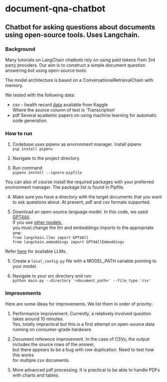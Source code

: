# document-qna-chatbot
## Chatbot for asking questions about documents using open-source tools.  Uses Langchain.

### Background
Many tutorials on LangChain chatbots rely on using paid tokens from 3rd party providers.
Our aim is to construct a simple document question answering bot using open-source
tools.

The model architecture is based on a ConversationalRetrievalChain with memory.

We tested with the following data:
* csv - health record [data](https://www.kaggle.com/datasets/louiscia/transcription-samples-mtsamples) available from Kaggle \
    Where the source column of text is 'Transcription'
* pdf
    Several academic papers on using machine learning for automatic code generation.

### How to run
1. Codebase uses pipenv as environment manager.  Install pipenv\
`pip install pipenv`

2. Navigate to the project directory.

3. Run command \
`pipenv install --ignore-pipfile`

You can also of course install the required packages with your preferred
environment manager.  The package list is found in Pipfile.

4. Make sure you have a directory with the target documents that you want to
ask questions about.  At present, pdf and csv formats supported.

5. Download an open-source language model.
In this code, we used [GPT4All](https://gpt4all.io/index.html). \
If you use [other models](https://python.langchain.com/docs/guides/local_llms#llms), \
you must change the llm and embeddings imports to the appropriate one: \
`from langchain.llms import GPT4All` \
`from langchain.embeddings import GPT4AllEmbeddings`

Refer [here](https://api.python.langchain.com/en/latest/api_reference.html#module-langchain.llms) for available LLMs.

5. Create a `local_config.py` file with a MODEL_PATH variable pointing to your model.

6. Navigate to your src directory and run: \
`python main.py --directory '<document_path>' --file_type 'csv'`

### Improvements
Here are some ideas for improvements.  We list them in order of priority:

1. Performance improvement.
Currently, a relatively involved question takes around 10 minutes. \
Yes, totally impractical but this is a first attempt on open-source data running
on consumer-grade hardware.

2. Document reference improvement.
In the case of CSVs, the output includes the source rows of the answer, \
but there appears to be a bug with row duplication.  Need to test how this works \
for multiple csv documents.

3. More advanced pdf processing.
It is practical to be able to handle PDFs with charts and tables.




